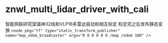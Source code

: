 # znwl_multi_lidar_driver_with_cali
智能网联研究室镭神32线和VLP16多雷达驱动和相互标定
标定完之后发布静态变换
```<node pkg="tf" type="static_transform_publisher" name="map_odom_broadcaster" args="0 0 0 0 0 0 /map /odom 100" />```

